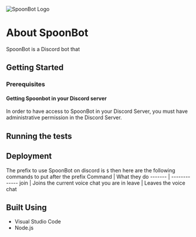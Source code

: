 ![SpoonBot Logo](https://photos.app.goo.gl/t3VsVPgGKif4BQnq6)
# About SpoonBot
SpoonBot is a Discord bot that
## Getting Started
### Prerequisites
#### Getting Spoonbot in your Discord server
In order to have access to SpoonBot in your Discord Server, you must have administrative permission in the Discord Server.
## Running the tests
## Deployment
The prefix to use SpoonBot on discord is `$` then here are the following commands to put after the prefix
Command | What they do
------- | -------------
join | Joins the current voice chat you are in
leave | Leaves the voice chat
## Built Using
* Visual Studio Code
* Node.js

